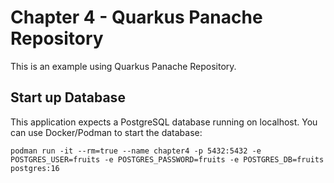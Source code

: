 # Chapter 4 - Quarkus Panache Repository
This is an example using Quarkus Panache Repository.

## Start up Database
This application expects a PostgreSQL database running on localhost. You can use Docker/Podman to start the database:

```shell
podman run -it --rm=true --name chapter4 -p 5432:5432 -e POSTGRES_USER=fruits -e POSTGRES_PASSWORD=fruits -e POSTGRES_DB=fruits postgres:16
```
